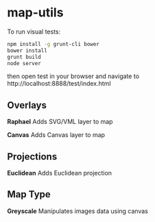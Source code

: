 map-utils
=========

To run visual tests:

```bash
npm install -g grunt-cli bower
bower install
grunt build
node server
```

then open test in your browser and navigate to 
http://localhost:8888/test/index.html

Overlays
--------

**Raphael**
Adds SVG/VML layer to map

**Canvas**
Adds Canvas layer to map

Projections
-----------

**Euclidean**
Adds Euclidean projection

Map Type
--------

**Greyscale**
Manipulates images data using canvas

